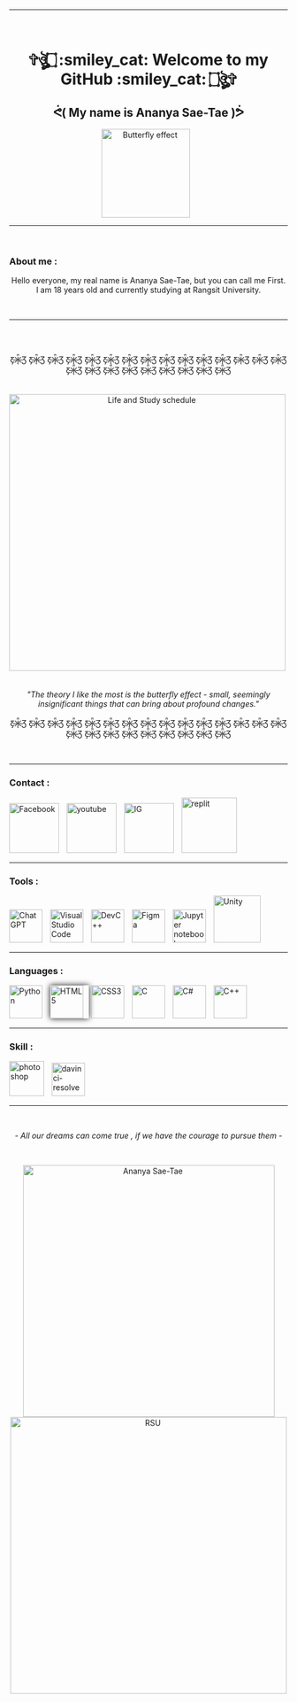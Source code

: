 <br>
<hr>
<h1 align="center">
    <br>
    ✞ঔৣ۝ :smiley_cat: Welcome to my GitHub :smiley_cat: ۝ঔৣ✞
    <h2 align="center">
        ᕚ( My name is Ananya Sae-Tae )ᕘ
    </h2>
    <p align="center">
    <img title="Butterfly effect" alt="Butterfly effect" width="160px" style="padding-right:10px;" src="https://i.pinimg.com/originals/f4/f7/85/f4f785727cfc40e45b08a6793146ce81.gif"/>
    </p>
</h1>

<hr><br>

<h3>About me :</h3>
<p align="center">Hello everyone, my real name is Ananya Sae-Tae, but you can call me First. I am 18 years old and currently studying at Rangsit University.</p>
<br><hr><br>

<p align="center">
    <br>
        Ƹ̵̡Ӝ̵̨̄Ʒ Ƹ̵̡Ӝ̵̨̄Ʒ Ƹ̵̡Ӝ̵̨̄Ʒ Ƹ̵̡Ӝ̵̨̄Ʒ Ƹ̵̡Ӝ̵̨̄Ʒ Ƹ̵̡Ӝ̵̨̄Ʒ Ƹ̵̡Ӝ̵̨̄Ʒ Ƹ̵̡Ӝ̵̨̄Ʒ Ƹ̵̡Ӝ̵̨̄Ʒ Ƹ̵̡Ӝ̵̨̄Ʒ Ƹ̵̡Ӝ̵̨̄Ʒ Ƹ̵̡Ӝ̵̨̄Ʒ Ƹ̵̡Ӝ̵̨̄Ʒ Ƹ̵̡Ӝ̵̨̄Ʒ Ƹ̵̡Ӝ̵̨̄Ʒ Ƹ̵̡Ӝ̵̨̄Ʒ Ƹ̵̡Ӝ̵̨̄Ʒ Ƹ̵̡Ӝ̵̨̄Ʒ Ƹ̵̡Ӝ̵̨̄Ʒ Ƹ̵̡Ӝ̵̨̄Ʒ Ƹ̵̡Ӝ̵̨̄Ʒ Ƹ̵̡Ӝ̵̨̄Ʒ Ƹ̵̡Ӝ̵̨̄Ʒ Ƹ̵̡Ӝ̵̨̄Ʒ 
            <br> <br> <br>
                   <img title="Life and Study schedule" alt="Life and Study schedule" width="500px" style="padding-right:10px;" src="https://scontent.fbkk22-2.fna.fbcdn.net/v/t1.15752-9/346131294_222450450501534_1824875997688960952_n.jpg?_nc_cat=106&ccb=1-7&_nc_sid=ae9488&_nc_eui2=AeFSWM6paz-ycBrOQRaecrCDbZ7RYqImBmNtntFioiYGY-2hG7GHSZ3EhEC4-0TDBuchGbhOpcTgaN7swJtqitLV&_nc_ohc=6YPEfujd6AwAX9c2DPC&_nc_ht=scontent.fbkk22-2.fna&oh=03_AdTvEkTowM-zq3FfvkC7yCnYbAIxBOi2dKeYyNgwM7EDYA&oe=648F25A0"/>
             <br> <br> <br>
        <i>"The theory I like the most is the butterfly effect - small, seemingly insignificant things that can bring about profound changes."</i>
    <br> <br>
Ƹ̵̡Ӝ̵̨̄Ʒ Ƹ̵̡Ӝ̵̨̄Ʒ Ƹ̵̡Ӝ̵̨̄Ʒ Ƹ̵̡Ӝ̵̨̄Ʒ Ƹ̵̡Ӝ̵̨̄Ʒ Ƹ̵̡Ӝ̵̨̄Ʒ Ƹ̵̡Ӝ̵̨̄Ʒ Ƹ̵̡Ӝ̵̨̄Ʒ Ƹ̵̡Ӝ̵̨̄Ʒ Ƹ̵̡Ӝ̵̨̄Ʒ Ƹ̵̡Ӝ̵̨̄Ʒ Ƹ̵̡Ӝ̵̨̄Ʒ Ƹ̵̡Ӝ̵̨̄Ʒ Ƹ̵̡Ӝ̵̨̄Ʒ Ƹ̵̡Ӝ̵̨̄Ʒ Ƹ̵̡Ӝ̵̨̄Ʒ Ƹ̵̡Ӝ̵̨̄Ʒ Ƹ̵̡Ӝ̵̨̄Ʒ Ƹ̵̡Ӝ̵̨̄Ʒ Ƹ̵̡Ӝ̵̨̄Ʒ Ƹ̵̡Ӝ̵̨̄Ʒ Ƹ̵̡Ӝ̵̨̄Ʒ Ƹ̵̡Ӝ̵̨̄Ʒ Ƹ̵̡Ӝ̵̨̄Ʒ 
</p>

<br>

<hr>

<h3>Contact :</h3>
<p align="left">
    <a href="https://www.facebook.com/yuki.ri.5201"><img width="90px" style="padding-right:10px;"
        alt="Facebook" title="My Facebook" traget="_blank"
        src="https://www.notarybonding.com/sites/default/files/facebook-media-social-like-network-fb-icon.svg"></a>
    <a href="https://www.youtube.com/channel/UCT9zFruLhk2ZBSqTT5F6nwg"><img width="90px" style="padding-right:10px;"
        alt="youtube" title="My youtube" traget="_blank"
        src="https://cdn2.iconfinder.com/data/icons/icon-set-social-media-icons-colours-mouse-over-and/64/Youtube-256.png"></a>
    <a href="https://www.instagram.com/ffiirrsstt_x/?hl=en"><img width="90px" style="padding-right:10px;"
        alt="IG" title="My Instagram" traget="_blank"
        src="https://cdn.imweb.me/thumbnail/20200731/65e81e270f319.png"></a>
    <a href="https://replit.com/@nayyaaaechaet"><img width="100px" style="padding-right:10px;"
        alt="replit" title="My replit" traget="_blank" src="https://avatars3.githubusercontent.com/u/983194?s=280&v=4"></a>
</p>

<hr>

<h3>Tools :</h3>
<p align="left">
    <img title="Chat GPT" alt="Chat GPT" width="60px" style="padding-right:10px;" src="https://upload.wikimedia.org/wikipedia/commons/thumb/0/04/ChatGPT_logo.svg/800px-ChatGPT_logo.svg.png"/>
    <img title="Visual Studio Code" alt="Visual Studio Code" width="60px" style="padding-right:10px;" src="https://cdn.jsdelivr.net/gh/devicons/devicon/icons/vscode/vscode-original.svg"/>
    <img title="Dev C++" alt="DevC++" width="60px" style="padding-right:10px;" src="https://www.nesabamedia.com/wp-content/uploads/2019/09/Dev-C-Logo-1.png")/>
    <img title="Figma" alt="Figma" width="60px" style="padding-right:10px;" src="https://cdn.jsdelivr.net/gh/devicons/devicon/icons/figma/figma-original.svg"/>
    <img title="Jupyter notebook" alt="Jupyter notebook" width="60px" style="padding-right:10px;" src="https://blog.ryanwcummings.com/img/misc/jupyter_logo.png"/>
    <img title="Unity" alt="Unity" width="85px" style="padding-right:10px;" src="https://cdn.freebiesupply.com/logos/thumbs/2x/unity-69-logo.png"/>
</p>

<hr>

<h3>Languages :</h3>
<p align="left">
    <img title="Python" alt="Python" width="60px" style="padding-right:10px;" src="https://cdn.jsdelivr.net/gh/devicons/devicon/icons/python/python-original.svg"/>
    <img title="HTML5" alt="HTML5" width="60px" style="padding-right:10px; box-shadow:0 0 10px" src="https://cdn.jsdelivr.net/gh/devicons/devicon/icons/html5/html5-original.svg"/>
    <img title="CSS3" alt="CSS3" width="60px" style="padding-right:10px;" src="https://cdn.jsdelivr.net/gh/devicons/devicon/icons/css3/css3-original.svg"/>
    <img title="C" alt="C" width="60px" style="padding-right:10px;" src="https://cdn.jsdelivr.net/gh/devicons/devicon/icons/c/c-original.svg"/>
    <img title="C#" alt="C#" width="60px" style="padding-right:10px;" src="https://cdn.jsdelivr.net/gh/devicons/devicon/icons/csharp/csharp-original.svg"/>
    <img title="C++" alt="C++" width="60px" style="padding-right:10px;" src="https://cdn.jsdelivr.net/gh/devicons/devicon/icons/cplusplus/cplusplus-original.svg"/>
</p>

<hr>

<h3>Skill :</h3>
<p align="left">
    <img title="Photoshop" alt="photoshop" width="63px" style="padding-right:10px;" src="https://2.bp.blogspot.com/-LVrLyML401I/WO8ubUifCDI/AAAAAAAADEE/zTeTzLzbxwwf1u794RMOr6GwygwVHokuACK4B/s400/Adobe-Photoshop-300x300.png"/>
    <img title="Davinci Resolve" alt="davinci-resolve" width="60px" style="padding-right:10px;" src="https://th.bing.com/th/id/R.9b2d28da5f93a4a92eb1c160f4919cae?rik=ZsETF%2bIm8b6y8g&pid=ImgRaw&r=0"/>
</p>

<hr>

<br><p align="center"><i>- All our dreams can come true , if we have the courage to pursue them -</i></p><br>
<p align="center">

<img title="Ananya Sae-Tae" width="455px" src="https://scontent.fbkk22-7.fna.fbcdn.net/v/t39.30808-6/345654175_567335771933198_532647323781512923_n.jpg?_nc_cat=107&ccb=1-7&_nc_sid=730e14&_nc_eui2=AeFEfi8uQjDVstk3wkJ0CSj-DSypacJjkJINLKlpwmOQkmlQOZgW-cp7tT77vhkMcqmU1OrL2B7i5nKCwLdGKs-r&_nc_ohc=G4q4Il8VKKUAX8KyNp5&_nc_ht=scontent.fbkk22-7.fna&oh=00_AfAVIYiYrNrWPgKpZtq8iA-pWom9PJgqWmUgbVDOPKzasw&oe=646D8CC1"/>
<img title="RSU" width="500px" src="https://scontent.fbkk22-7.fna.fbcdn.net/v/t39.30808-6/345876150_3408829226023395_6892781101989006146_n.jpg?_nc_cat=107&ccb=1-7&_nc_sid=730e14&_nc_eui2=AeFVG6Cmh8_ONrsqasSEX62pGXnBDw30Ug0ZecEPDfRSDf__Bc1-jXctQe4KneV6vDNh-mq7jcNEgFD5u4wFEcmq&_nc_ohc=hxtbvDzcuWEAX9FiSAj&_nc_ht=scontent.fbkk22-7.fna&oh=00_AfDQzxKBcYtLrYQAO0_SgoYjFcVdm-09bVGxPrhXEgRr3g&oe=646C40B6"/>
</p>
<br>
